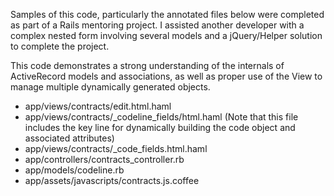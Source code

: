 Samples of this code, particularly the annotated files below were completed as part of a Rails mentoring project. I assisted another developer with a complex nested form involving several models and a jQuery/Helper solution to complete the project.

This code demonstrates a strong understanding of the internals of ActiveRecord models and associations, as well as proper use of the View to manage multiple dynamically generated objects.

*  app/views/contracts/edit.html.haml
*  app/views/contracts/_codeline_fields/html.haml (Note that this file includes the key line for dynamically building the code object and associated attributes)
*  app/views/contracts/_code_fields.html.haml
*  app/controllers/contracts_controller.rb
*  app/models/codeline.rb
*  app/assets/javascripts/contracts.js.coffee

